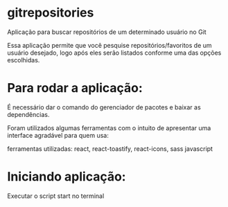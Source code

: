# gitrepositories
Aplicação para buscar repositórios de um determinado usuário no Git

Essa aplicação permite que você pesquise repositórios/favoritos 
de um usuário desejado, logo após eles serão listados conforme uma das opções escolhidas. 

# Para rodar a aplicação: 
É necessário dar o comando do gerenciador de pacotes e baixar as dependências.

Foram utilizados algumas ferramentas com o intuito de apresentar uma interface
agradável para quem usa:

ferramentas utilizadas: react,
                        react-toastify,
                        react-icons,
                        sass
                        javascript

# Iniciando aplicação: 

Executar o script start no terminal